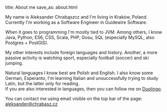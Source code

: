 title: About me
save_as: about.html

My name is Aleksander Chrabąszcz and I'm living in Kraków, Poland. Currently I'm working as a Software Engineer in Guidewire Software.

When it goes to programming I'm mostly tied to JVM. Among others, I know Java, Python, ES6, CSS, Scala, PHP, Gosu, SQL (especially MySQL, also Postgres + PostGIS).

My other interests include foreign languages and history. Another, a more passive activity is watching sport, especially football (soccer) and ski jumping.

Natural languages I know best are Polish and English. I also know some German, Esperanto, I'm learning Italian and unsuccessfully trying to study Latin, but the latter only for reading.  
If you are also interested in languages, then you can follow me on [Duolingo](https://www.duolingo.com/alchrabas).

You can contact me using email visible on the top bar of the page: aleksander@chrabasz.cz

